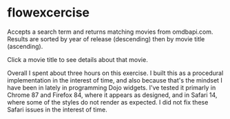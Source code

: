 # flowexcercise 

Accepts a search term and returns matching movies from omdbapi.com.  Results are sorted by year of release (descending) then by movie title (ascending).  

Click a movie title to see details about that movie.

Overall I spent about three hours on this exercise.  I built this as a procedural implementation in the interest of time, and also because that's the mindset I have been in lately in programming Dojo widgets.  I've tested it primarly in Chrome 87 and Firefox 84, where it appears as designed, and in Safari 14, where some of the styles do not render as expected.  I did not fix these Safari issues in the interest of time.
